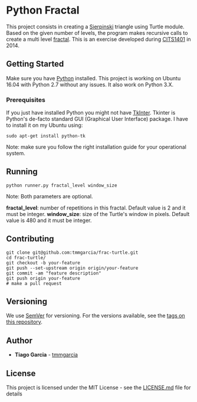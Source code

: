 # Python Fractal

This project consists in creating a [Sierpinski](https://en.wikipedia.org/wiki/Sierpinski_triangle) triangle using Turtle module. Based on the given number of levels, the program makes recursive calls to create a multi level [fractal](https://en.wikipedia.org/wiki/Fractal). This is an exercise developed during [CITS1401](http://teaching.csse.uwa.edu.au/units/CITS1401/) in 2014.


## Getting Started

Make sure you have [Python](https://www.python.org/) installed. This project is working on Ubuntu 16.04 with Python 2.7 without any issues. It also work on Python 3.X.

### Prerequisites

If you just have installed Python you might not have [TkInter](https://wiki.python.org/moin/TkInter). Tkinter is Python's de-facto standard GUI (Graphical User Interface) package. I have to install it on my Ubuntu using:

```
sudo apt-get install python-tk
```

Note: make sure you follow the right installation guide for your operational system.

## Running

```
python runner.py fractal_level window_size
```
Note: Both parameters are optional.

**fractal_level**: number of repetitions in this fractal. Default value is 2 and it must be integer.
**window_size**: size of the Turtle's window in pixels. Default value is 480 and it must be integer.

## Contributing

```
git clone git@github.com:tmmgarcia/frac-turtle.git
cd frac-turtle/
git checkout -b your-feature
git push --set-upstream origin origin/your-feature
git commit -am "feature description"
git push origin your-feature   
# make a pull request
```

## Versioning

We use [SemVer](http://semver.org/) for versioning. For the versions available, see the [tags on this repository](https://github.com/your/project/tags).

## Author

* **Tiago Garcia** - [tmmgarcia](https://github.com/tmmgarcia)

## License

This project is licensed under the MIT License - see the [LICENSE.md](LICENSE.md) file for details
